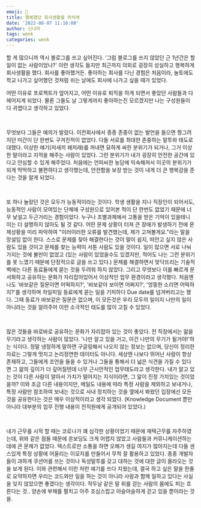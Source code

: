 ```yaml
---
emoji: 👋
title: 행복했던 회사생활을 마치며
date: '2022-08-07 11:16:00'
author: 신나라
tags: wenk
categories: wenk
---
```


할 게 많으니까 역시 블로그를 쓰고 싶어진다. '그럼 블로그를 쓰지 않았던 근 1년간은 할 일이 없는 사람이었나?' 이런 생각도 들지만 최근까지 의외로 굉장히 성실하고 행복하게 회사생활을 했다. 회사를 좋아했거든. 좋아하는 회사를 다닌 경험은 처음이라, 놀토에도 학교 나가고 싶어했던 것처럼 쉬는 날에도 회사에 나가고 싶을 때가 있었다.

어떤 이유로 프로젝트가 엎어지고, 어떤 이유로 퇴직을 하게 되면서 좋았던 사람들과 다 헤어지게 되었다. 물론 그들도 날 그렇게까지 좋아하는진 모르겠지만 나는 구성원들이 다 귀엽다고 생각하고 있었다.

​

무엇보다 그들은 예의가 발랐다. 이전회사에서 종종 존중이 없는 발언을 들으면 찡그려지던 미간이 단 한번도 구겨진적이 없었다. 다들 서로를 최대한 존중하는 말투와 태도로 대했다. 이상한 얘기(저새끼 왜저래)를 꺼내면 묘하게 싸한 분위기가 되거나, 그거 이상한 말이라고 지적을 해주는 사람이 있었다. 그런 분위기가 내가 굉장히 안전한 공간에 있다고 안심할 수 있게 해주었다. 처음에는 언피씨한 농담에 익숙해져서 이곳의 분위기가 되게 딱딱하고 불편하다고 생각했는데, 안전함을 보장 받는 것이 내게 더 큰 행복감을 준다는 것을 알게 되었다.

​

또 하나 놀랐던 것은 모두가 능동적이라는 것이다. 학생 생활을 지나 직장인이 되어서도, 능동적인 사람이 모여있는 단체에 구성원으로 있어본 적이 단 한번도 없었기 때문에 너무 낯설고 두근거리는 경험이었다. 누구나 조별과제에서 고통을 받은 기억이 있을테니 이는 더 설명하지 않아도 될 것 같다. 어떤 문제 상황이 터져 큰 장애가 발생하기 전에 문제상황을 미리 파악하여 "이러이러한 오류를 발견했는데, 제가 고쳐볼게요."라는 말을 망설임 없이 한다. 스스로 문제를 찾아 해결한다는 것이 말이 쉽지, 떠안고 싶지 않은 사람도 있을 것이고 문제를 찾는 능력이 서툰 사람도 있을 것이다. 일이 많으면 서로 나눠가지는 것에 불만이 없었고 (있는 사람이 있었을수도 있겠지만, 적어도 나는 그런 분위기를 못 느꼈기 때문에 단정적으로 글을 쓰고 있다.) 문제를 해결하면서 맞닥뜨리는 기술적 벽에는 다른 동료들에게 묻는 것을 두려워 하지 않았다. 그리고 무엇보다 이를 빠르게 문서화하고 공유하는 문화가 자리잡아있어서 이상적인 업무 환경이라고 생각했다. 처음엔 나도 '바보같은 질문이면 어떡하지?', '바보같아 보이면 어쩌지?', '엉뚱한 소리면 어떡하지?'를 생각하며 차일피일 동료에게 묻는 일을 기피하다 Due date를 넘겨버리고는 했다. 그때 동료가 바보같은 질문은 없으며, 이 모든것은 우리 모두의 일이지 나만의 일이 아니라는 것을 알려주어 이런 소극적인 태도를 많이 고칠 수 있었다.

​

많은 것들을 바로바로 공유하는 문화가 자리잡아 있는 것이 좋았다. 전 직장에서는 앎을 무기라고 생각하는 사람이 많았다. '나만 알고 있을 거고, 이건 나만의 무기가 될거야!'하는 식이다. 정말 냉정하게 말하면 구글링해서 나오지 않는 정보는 없으며, 당신이 정리한 자료는 그렇게 멋지고 논리정연한 데이터도 아니다. 세상엔 나보다 뛰어난 사람이 항상 존재하고, 그들에게 조언을 들을 수 있거나 그들을 통해서 더 넓은 식견을 가질 수 있다면 그 앎의 깊이가 더 깊어질텐데 너무 근시안적인 업무태도라고 생각한다. 내가 알고 있는 것이 다른 사람이 알아서 가치가 떨어지는 지식이라면, 그 앎이 진정 가치있는 것이었을까? 이와 조금 다른 내용이지만, 메일도 내용에 따라 특정 사람을 제외하고 보내거나, 특정 사람만 참조하여 보내는 것으로 사내 정치하는 것을 옆에서 봐왔던 입장에선 모든 것을 공유한다는 것은 매우 이상적이라고 생각 되었다. (Knowledge Document 뿐만 아니라 대부분의 업무 진행 내용이 전직원에게 공개되어 있었다.)

​

내가 근무를 시작 할 때는 코로나가 꽤 심각한 상황이었기 때문에 재택근무를 자주하였는데, 위와 같은 점들 때문에 온보딩도 크게 어렵지 않았고 사람들과 커뮤니케이션하는 데에 큰 문제가 없었다. 텍스트로만 소통을 하면 오해가 생길 여지가 많아지는데 다들 센스있게 특정 상황에 어울리는 이모지를 만들어서 무척 잘 활용하고 있었다. 종종 개발자들이 과하게 쿠션어를 쓰는 것이나 독성말투를 갖고 대하는 것에 대한 글이 올라오는 것을 보게 된다. 이와 관련해서 이런 저런 얘기를 쓰다 지웠는데, 결국 하고 싶은 말을 한줄로 요약하자면 우리는 코드와만 일을 하는 것이 아니라 사람과 함께 일하고 있다는 사실을 잊지 않았으면 좋겠다는 생각이다. 작두날 같은 말 위를 걷는 사람의 몸에도 피는 흐른다는 것.. 양손에 부채를 펼치고 아주 조심스럽고 아슬아슬하게 걷고 있을 뿐이라는 것을.
